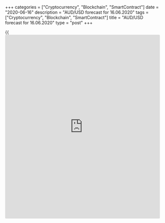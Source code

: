 +++
categories = ["Cryptocurrency", "Blockchain", "SmartContract"]
date = "2020-06-16"
description = "AUD/USD forecast for 16.06.2020"
tags = ["Cryptocurrency", "Blockchain", "SmartContract"]
title = "AUD/USD forecast for 16.06.2020"
type = "post"
+++

{{<iframe id="large-banner" src="https://www.bounty.group/#slide=6.0" width="100%" height="600" scrolling="no" style="border: 0px solid rgb(216, 221, 230); border-radius: 3px;">}}

June 16, 2020

June 16, 2020

Hedge funds cut the teeth on the AussieDmitri Demidenko

## Open AUD/USD positions according to Australia’s jobs report

Averaging is an extremely dangerous technique. Only a newbie knows about
it. However, the desire to breakeven a losing trade sometimes lets down
even a professional trader. The attempt of hedge funds to increase
shorts on the Australian dollar as the price is growing could turn into
a disaster. The [AUD/USD][1] pair was 28% up from the lows hit in March.
The AUD bulls were a little discouraged in the week ended June 12 by the
sell-offs in the US stock market amid the concerns about the second wave
of COVID-19. The correction will hardly be deep, and the restoration of
the AUD uptrend can cause much stress to speculators.

 **Dynamics of AUD/USD and speculative positions on the Australian
dollar**

![LiteForex: AUD/USD forecast for 16.06.2020][2]

 _Source: Bloomberg_

Hedge funds bet on many factors negative for the Aussie. The first since
the 1990s recession of the Australian economy, the escalation of the US-
China trade war, the introduction of China’s import tariffs on
Australian goods because of discontent over Canberra’s allegations of
the coronavirus laboratory origin. All of this isn’t working yet. China
buys about 60% of the world's iron ore, with two-thirds of the supply
coming from Australia. Following a drop in the February-March period,
iron ore imports increased by 19% in April, and the price has been 25%
since early April. The growth of the iron ore price is one of the major
[AUD/USD][1] growth drivers.

 **Dynamics of AUD/USD and iron ore**

![LiteForex: AUD/USD forecast for 16.06.2020][3]

 _Source: Trading Economics_

It is not beneficial for China to boost import tariffs. First, the price
of domestic consumption will increase. Second, the US can increase its
import tariffs as a retaliation. Third, Canberra tries to settle down
the matter with the accusations against China.

The Australian dollar is the simplest means to represent the risk
appetite of the Forex traders, that is why the rally of the US stock
indexes supports the [AUD/USD][1] bulls. The potential down correction
looks limited as the RBA is not willing to introduce negative interest
rates. The central bank expressed no concerns about the strengthening of
the Australian dollar. Besides, a deep correction of the S&P 500 is not
what Donald Trump wants. According to HSBC, the Aussie should be up to
$0.75 in 2021 due to the combination of three factors: stimulating
fiscal and monetary [policy](https://www.fintechee.com/policy/), the growth of the global risk appetite, and
the record surplus of the Australian foreign trade. The Australian
dollar always grew after global recessions in the past. So, it may do
the same in the future.

In my opinion, the consolidation or the rally of the US stock market
will support the [AUD/USD][1] rise towards the [target at 0.72 defined
earlier][4]. It is not yet too late to take part in the [LiteForex
contest][5] devoted to its 15th anniversary and buy the Aussie. One
could enter purchases if Australia’s jobs report, which should be
published on June 18, is strong. Bloomberg experts expect the employment
to contract by 125,000. However, if the Australian employment data in
May are as strong as the US jobs report, the hopes for the V-shaped
recovery of Australia’s economy should send the [AUD/USD][1] up.

* * *

P.S. Did you like my article? Share it in social networks: it will be
the best “thank you" :)

Ask me questions and comment below. I’ll be glad to answer your
questions and give necessary explanations.

 **Useful links:**

  * I recommend trying to trade with a reliable broker [here][6]. The system allows you to trade by yourself or copy successful traders from all across the globe.
  * Use my promo-code BLOG for getting deposit bonus 50% on LiteForex platform. Just enter this code in the appropriate field while [depositing][7] your trading account.
  * Telegram channel with high-quality analytics, Forex reviews, training articles, and other useful things for traders <t.me/liteforex>

## Price chart of AUDUSD in real time mode

![Hedge funds cut the teeth on the Aussie][8]

The content of this article reflects the author’s opinion and does not
necessarily reflect the official position of LiteForex. The material
published on this page is provided for informational purposes only and
should not be considered as the provision of investment advice for the
purposes of Directive 2004/39/EC.

Rate this article:

{{value}}

( {{count}} {{title}} )

   1. my.liteforex.com/trading/chart?symbol=AUDUSD&returnUrl=true
   2. cdn.liteforex.com/cache/uploads/blog_post/fundamental_analysis/audusd-position-16-06-20.jpg?w=30&s=a2da96da15d24aa14ca360cbc43eedaa
   3. cdn.liteforex.com/cache/uploads/blog_post/fundamental_analysis/iron-audusd-16-06-20.jpg?w=30&s=09e095ffe72fe073620c0f02650ff5a8
   4. www.liteforex.com/blog/analysts-opinions/aussie-works-wonders/
   5. www.liteforex.com/contests/dream-draw/
   6. my.liteforex.com/?category=analysts-opinions&slug=hedge-funds-cut-the-teeth-on-the-aussie&openPopup=%2Fregistration%2Fpopup&utm_source=blog&utm_medium=article&utm_campaign=bonus
   7. my.liteforex.com/deposit/?category=analysts-opinions&slug=hedge-funds-cut-the-teeth-on-the-aussie&promo_code=BLOG&utm_source=blog&utm_medium=article&utm_campaign=bonus
   8. cdn.liteforex.com/cache/uploads/blog_post/fundamental_analysis/liteforex-blog-audusd-16-06-20.jpg?q=75&w=1000&s=f1133e2b33ac6f6ce2b7350d7e843f18